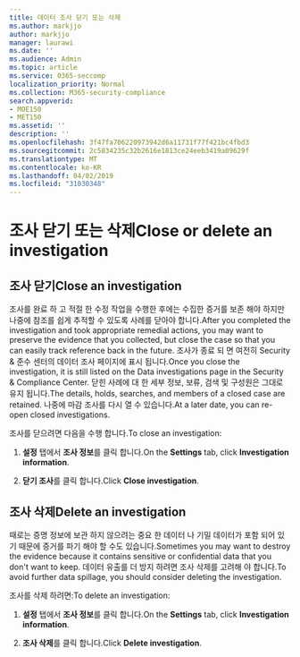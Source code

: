 ```yaml
---
title: 데이터 조사 닫기 또는 삭제
ms.author: markjjo
author: markjjo
manager: laurawi
ms.date: ''
ms.audience: Admin
ms.topic: article
ms.service: O365-seccomp
localization_priority: Normal
ms.collection: M365-security-compliance
search.appverid:
- MOE150
- MET150
ms.assetid: ''
description: ''
ms.openlocfilehash: 3f47fa706220973942d6a11731f77f421bc4fbd3
ms.sourcegitcommit: 2c5834235c32b2616e1813ce24eeb3419a09629f
ms.translationtype: MT
ms.contentlocale: ko-KR
ms.lasthandoff: 04/02/2019
ms.locfileid: "31030348"
---
```

# <a name="close-or-delete-an-investigation"></a><span data-ttu-id="78fae-102">조사 닫기 또는 삭제</span><span class="sxs-lookup"><span data-stu-id="78fae-102">Close or delete an investigation</span></span>

## <a name="close-an-investigation"></a><span data-ttu-id="78fae-103">조사 닫기</span><span class="sxs-lookup"><span data-stu-id="78fae-103">Close an investigation</span></span>

 <span data-ttu-id="78fae-104">조사를 완료 하 고 적절 한 수정 작업을 수행한 후에는 수집한 증거를 보존 해야 하지만 나중에 참조를 쉽게 추적할 수 있도록 사례를 닫아야 합니다.</span><span class="sxs-lookup"><span data-stu-id="78fae-104">After you completed the investigation and took appropriate remedial actions, you may want to preserve the evidence that you collected, but close the case so that you can easily track reference back in the future.</span></span> <span data-ttu-id="78fae-105">조사가 종료 되 면 여전히 Security & 준수 센터의 데이터 조사 페이지에 표시 됩니다.</span><span class="sxs-lookup"><span data-stu-id="78fae-105">Once you close the investigation, it is still listed on the Data investigations page in the Security & Compliance Center.</span></span> <span data-ttu-id="78fae-106">닫힌 사례에 대 한 세부 정보, 보류, 검색 및 구성원은 그대로 유지 됩니다.</span><span class="sxs-lookup"><span data-stu-id="78fae-106">The details, holds, searches, and members of a closed case are retained.</span></span> <span data-ttu-id="78fae-107">나중에 마감 조사를 다시 열 수 있습니다.</span><span class="sxs-lookup"><span data-stu-id="78fae-107">At a later date, you can re-open closed investigations.</span></span>

<span data-ttu-id="78fae-108">조사를 닫으려면 다음을 수행 합니다.</span><span class="sxs-lookup"><span data-stu-id="78fae-108">To close an investigation:</span></span>

1. <span data-ttu-id="78fae-109">**설정** 탭에서 **조사 정보**를 클릭 합니다.</span><span class="sxs-lookup"><span data-stu-id="78fae-109">On the **Settings** tab, click **Investigation information**.</span></span>

2. <span data-ttu-id="78fae-110">**닫기 조사**를 클릭 합니다.</span><span class="sxs-lookup"><span data-stu-id="78fae-110">Click  **Close investigation**.</span></span> 


## <a name="delete-an-investigation"></a><span data-ttu-id="78fae-111">조사 삭제</span><span class="sxs-lookup"><span data-stu-id="78fae-111">Delete an investigation</span></span>

<span data-ttu-id="78fae-112">때로는 증명 정보에 보관 하지 않으려는 중요 한 데이터 나 기밀 데이터가 포함 되어 있기 때문에 증거를 파기 해야 할 수도 있습니다.</span><span class="sxs-lookup"><span data-stu-id="78fae-112">Sometimes you may want to destroy the evidence because it contains sensitive or confidential data that you don't want to keep.</span></span> <span data-ttu-id="78fae-113">데이터 유출를 더 방지 하려면 조사 삭제를 고려해 야 합니다.</span><span class="sxs-lookup"><span data-stu-id="78fae-113">To avoid further data spillage, you should consider deleting the investigation.</span></span>

<span data-ttu-id="78fae-114">조사를 삭제 하려면:</span><span class="sxs-lookup"><span data-stu-id="78fae-114">To delete an investigation:</span></span>

1. <span data-ttu-id="78fae-115">**설정** 탭에서 **조사 정보**를 클릭 합니다.</span><span class="sxs-lookup"><span data-stu-id="78fae-115">On the **Settings** tab, click **Investigation information**.</span></span>

2. <span data-ttu-id="78fae-116">**조사 삭제**를 클릭 합니다.</span><span class="sxs-lookup"><span data-stu-id="78fae-116">Click  **Delete investigation**.</span></span> 